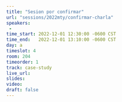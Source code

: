 ```yaml
---
title: "Sesion por confirmar"
url: "sessions/2022mty/confirmar-charla"
speakers:
 - 
time_start: 2022-12-01 12:30:00 -0600 CST
time_end:   2022-12-01 13:10:00 -0600 CST
day: a
timeslot: 4
room: 204
timeorder: 1
track: case-study
live_url: 
slides: 
video: 
draft: false
---
```


